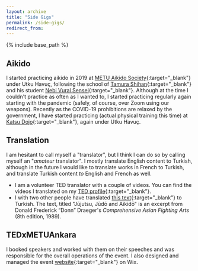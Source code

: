 ```yaml
---
layout: archive
title: "Side Gigs"
permalink: /side-gigs/
redirect_from:
---
```


{% include base_path %}

## Aikido

I started practicing aikido in 2019 at [METU Aikido Society](https://www.odtuaikido.org/en/main-page/){:target="_blank"} under Utku Havuç, following the school of [Tamura Shihan](https://www.odtuaikido.org/en/tamura-sensei-en/){:target="_blank"} and his student [Nebi Vural Sensei](http://www.nebivural.com/){:target="_blank"}. Although at the time I couldn't practice as often as I wanted to, I started practicing regularly again starting with the pandemic (safely, of course, over Zoom using our weapons). Recently as the COVID-19 prohibitions are relaxed by the government, I have started practicing (actual physical training this time) at [Katsu Dojo](https://www.katsuankara.com/){:target="_blank"}, again under Utku Havuç.

## Translation

I am hesitant to call myself a "translator", but I think I can do so by calling myself an "*amateur* translator". I mostly translate English content to Turkish, although in the future I would like to translate works in French to Turkish, and translate Turkish content *to* English and French as well. 

- I am a volunteer TED translator with a couple of videos. You can find the videos I translated on my [TED profile](https://www.ted.com/profiles/6269142/translator){:target="_blank"}. 
- I with two other people have translated [this text](https://www.aikidodergisi.com/2021/09/12/jujutsu-judo-ve-aikido/){:target="_blank"} to Turkish. The text, titled "Jūjutsu, Jūdō and Aikidō" is an excerpt from Donald Frederick “Donn” Draeger's *Comprehensive Asian Fighting Arts* (8th edition, 1989).

<!-- ## Maths Workshop

maths workshop stuff -->

## TEDxMETUAnkara

I booked speakers and worked with them on their speeches and was responsible for the overall operations of the event. I also designed and managed the event [website](https://www.tedxmetuankara.com){:target="_blank"} on Wix.